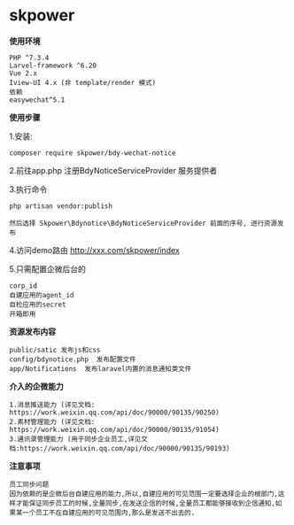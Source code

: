 # skpower

**使用环境**

```
PHP ^7.3.4
Larvel-framework ^6.20
Vue 2.x
Iview-UI 4.x (非 template/render 模式)
依赖
easywechat^5.1
```



**使用步骤**

1.安装: 
```
composer require skpower/bdy-wechat-notice
```

2.前往app.php 注册BdyNoticeServiceProvider 服务提供者

3.执行命令  
```
php artisan vendor:publish
```
    然后选择 Skpower\Bdynotice\BdyNoticeServiceProvider 前面的序号, 进行资源发布

4.访问demo路由   http://xxx.com/skpower/index

5.只需配置企微后台的

```
corp_id
自建应用的agent_id
自检应用的secret
开箱即用
```



**资源发布内容**

```
public/satic 发布js和css  
config/bdynotice.php  发布配置文件
app/Notifications  发布laravel内置的消息通知类文件
```


**介入的企微能力**

```
1.消息推送能力 (详见文档: https://work.weixin.qq.com/api/doc/90000/90135/90250)
2.素材管理能力 (详见文档: https://work.weixin.qq.com/api/doc/90000/90135/91054)
3.通讯录管理能力 (用于同步企业员工,详见文档:https://work.weixin.qq.com/api/doc/90000/90135/90193)
```

**注意事项**

```
员工同步问题
因为依赖的是企微后台自建应用的能力,所以,自建应用的可见范围一定要选择企业的根部门,这样才能保证同步员工的时候,全量同步,在发送企信的时候,全量员工都能够接收到企信通知,如果某一个员工不在自建应用的可见范围内,那么是发送不出去的.
```


